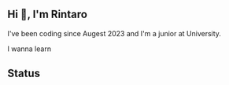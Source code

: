 <h2 align="left">Hi 👋, I'm Rintaro</h2>

<p align="left">
  I've been coding since Augest 2023 and I'm a junior at University. 
</p>

<p align="left">
  I wanna learn
  <img alt="", src="https://skillicons.dev/icons?i=python,django,js,vue">
</p>

<h2 align="left">Status</h2>





<!--
**rintarotajima/rintarotajima** is a ✨ _special_ ✨ repository because its `README.md` (this file) appears on your GitHub profile.

Here are some ideas to get you started:

- 🔭 I’m currently working on ...
- 🌱 I’m currently learning ...
- 👯 I’m looking to collaborate on ...
- 🤔 I’m looking for help with ...
- 💬 Ask me about ...
- 📫 How to reach me: ...
- 😄 Pronouns: ...
- ⚡ Fun fact: ...
-->
